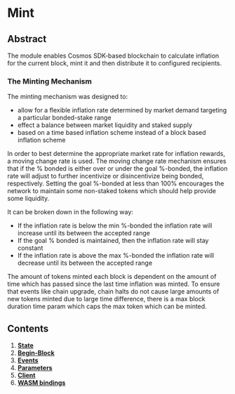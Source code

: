 <!--
order: 0
title: Mint Overview
parent:
  title: "mint"
-->

# Mint

## Abstract

The module enables Cosmos SDK-based blockchain to calculate inflation for the current block, mint it and then distribute it to configured recipients.

### The Minting Mechanism
The minting mechanism was designed to:

* allow for a flexible inflation rate determined by market demand targeting a particular bonded-stake range
* effect a balance between market liquidity and staked supply
* based on a time based inflation scheme instead of a block based inflation scheme

In order to best determine the appropriate market rate for inflation rewards, a moving change rate is used. The moving change rate mechanism ensures that if the % bonded is either over or under the goal %-bonded, the inflation rate will adjust to further incentivize or disincentivize being bonded, respectively. Setting the goal %-bonded at less than 100% encourages the network to maintain some non-staked tokens which should help provide some liquidity.

It can be broken down in the following way:

* If the inflation rate is below the min %-bonded the inflation rate will increase until its between the accepted range
* If the goal % bonded is maintained, then the inflation rate will stay constant
* If the inflation rate is above the max %-bonded the inflation rate will decrease until its between the accepted range

The amount of tokens minted each block is dependent on the amount of time which has passed since the last time inflation was minted. 
To ensure that events like chain upgrade, chain halts do not cause large amounts of new tokens minted due to large time difference, there is a max block duration time param which caps the max token which can be minted.

## Contents

1. **[State](01_state.md)**
2. **[Begin-Block](02_begin_block.md)**
3. **[Events](03_events.md)**
6. **[Parameters](06_params.md)**
7. **[Client](07_client.md)**
8. **[WASM bindings](08_wasm_bindings.md)**
